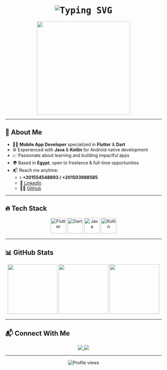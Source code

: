 <h1 align="center" style="font-family: monospace;">
  <img src="https://readme-typing-svg.herokuapp.com?font=Fira+Code&size=28&pause=1000&color=00F7FF&center=true&vCenter=true&width=550&lines=Hey+there+👋;I'm+Ahmed+Zamzam;Flutter+%F0%9F%90%9B+%7C+Dart+Lover+%7C+Mobile+Craftsman" alt="Typing SVG" />
</h1>

<p align="center">
  <img src="https://media.giphy.com/media/qgQUggAC3Pfv687qPC/giphy.gif" width="300" />
</p>

---

## 🚀 About Me

- 👨‍💻 **Mobile App Developer** specialized in **Flutter** & **Dart**  
- ⚙️ Experienced with **Java** & **Kotlin** for Android native development  
- 📈 Passionate about learning and building impactful apps  
- 🌍 Based in **Egypt**, open to freelance & full-time opportunities  
- 📬 Reach me anytime:  
  - 📞 **+201554548893 / +201503988585**  
  - 💼 [LinkedIn](https://www.linkedin.com/in/ahmed-zamzam-986b912a5)  
  - 🐱‍🏍 [GitHub](https://github.com/AHMEDZMZA)  

---

## 🔥 Tech Stack

<div align="center">
  <img src="https://cdn.jsdelivr.net/gh/devicons/devicon/icons/flutter/flutter-original.svg" height="50" alt="Flutter"/>
  <img src="https://cdn.jsdelivr.net/gh/devicons/devicon/icons/dart/dart-original.svg" height="50" alt="Dart"/>
  <img src="https://cdn.jsdelivr.net/gh/devicons/devicon/icons/java/java-original.svg" height="50" alt="Java"/>
  <img src="https://cdn.jsdelivr.net/gh/devicons/devicon/icons/kotlin/kotlin-original.svg" height="50" alt="Kotlin"/>
</div>

---

## 📊 GitHub Stats

<div align="center">
  <img src="https://github-readme-stats.vercel.app/api?username=AHMEDZMZA&show_icons=true&theme=radical" height="160" />
  <img src="https://streak-stats.demolab.com?user=AHMEDZMZA&theme=radical" height="160"/>
  <img src="https://github-readme-stats.vercel.app/api/top-langs/?username=AHMEDZMZA&layout=compact&theme=radical" height="160"/>
</div>

---

## 📬 Connect With Me

<p align="center">
  <a href="https://www.linkedin.com/in/ahmed-zamzam-986b912a5">
    <img src="https://img.shields.io/badge/LinkedIn-0077B5?logo=linkedin&style=for-the-badge&logoColor=white"/>
  </a>
  <a href="https://github.com/AHMEDZMZA">
    <img src="https://img.shields.io/github/followers/AHMEDZMZA?label=Follow&style=social" />
  </a>
</p>

---

<p align="center">
  <img src="https://komarev.com/ghpvc/?username=AHMEDZMZA&style=flat-square&color=blue" alt="Profile views"/>
</p>
